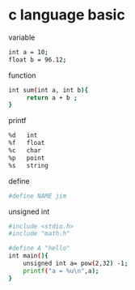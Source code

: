 # c language basic

variable

```sh
int a = 10;
float b = 96.12;

```

function
```sh
int sum(int a, int b){
     return a + b ;
}
```

printf 
```sh
%d   int
%f   float
%c   char
%p   point
%s   string
```

define
```sh
#define NAME jim
```

unsigned int 

```sh
#include <stdio.h>
#include "math.h"

#define A "hello"
int main(){
    unsigned int a= pow(2,32) -1;
    printf("a = %u\n",a);
}
```
